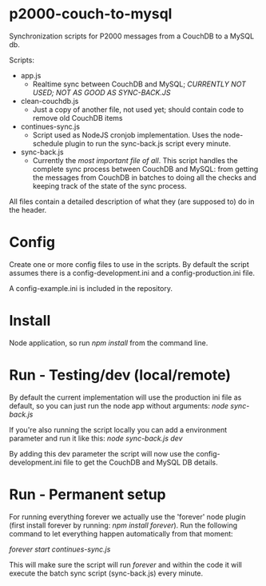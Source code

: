 p2000-couch-to-mysql
====================

Synchronization scripts for P2000 messages from a CouchDB to a MySQL db.

Scripts:

- app.js
	- Realtime sync between CouchDB and MySQL; *CURRENTLY NOT USED; NOT AS GOOD AS SYNC-BACK.JS*
- clean-couchdb.js
	- Just a copy of another file, not used yet; should contain code to remove old CouchDB items
- continues-sync.js
	- Script used as NodeJS cronjob implementation. Uses the node-schedule plugin to run the sync-back.js script every minute.
- sync-back.js
	- Currently the *most important file of all*. This script handles the complete sync process between CouchDB and MySQL: from getting the messages from CouchDB in batches to doing all the checks and keeping track of the state of the sync process.
	
All files contain a detailed description of what they (are supposed to) do in the header.


Config
====================

Create one or more config files to use in the scripts. By default the script assumes there is a config-development.ini and a config-production.ini file.

A config-example.ini is included in the repository.

Install
====================

Node application, so run _npm install_ from the command line.

Run - Testing/dev (local/remote)
====================

By default the current implementation will use the production ini file as default, so you can just run the node app without arguments:
_node sync-back.js_

If you're also running the script locally you can add a environment parameter and run it like this:
_node sync-back.js dev_

By adding this dev parameter the script will now use the config-development.ini file to get the CouchDB and MySQL DB details.

Run - Permanent setup
====================

For running everything forever we actually use the 'forever' node plugin (first install forever by running: _npm install forever_). Run the following command to let everything happen automatically from that moment:

_forever start continues-sync.js_

This will make sure the script will run *forever* and within the code it will execute the batch sync script (sync-back.js) every minute.
